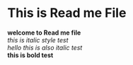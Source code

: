 # This is Read me File
**welcome to Read me file**<br>
*this is italic style test*<br>
_hello this is also italic test_<br>
__this is bold test__
